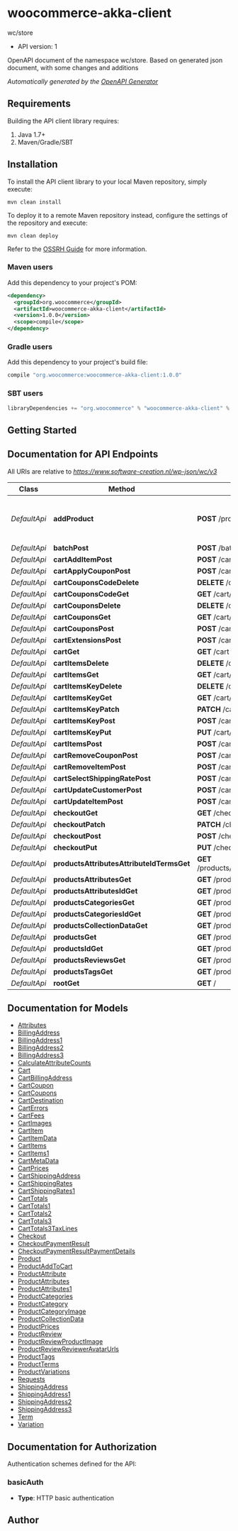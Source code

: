 # woocommerce-akka-client

wc/store
- API version: 1

OpenAPI document of the namespace wc/store. Based on generated json document, with some changes and additions


*Automatically generated by the [OpenAPI Generator](https://openapi-generator.tech)*

## Requirements

Building the API client library requires:
1. Java 1.7+
2. Maven/Gradle/SBT

## Installation

To install the API client library to your local Maven repository, simply execute:

```shell
mvn clean install
```

To deploy it to a remote Maven repository instead, configure the settings of the repository and execute:

```shell
mvn clean deploy
```

Refer to the [OSSRH Guide](http://central.sonatype.org/pages/ossrh-guide.html) for more information.

### Maven users

Add this dependency to your project's POM:

```xml
<dependency>
  <groupId>org.woocommerce</groupId>
  <artifactId>woocommerce-akka-client</artifactId>
  <version>1.0.0</version>
  <scope>compile</scope>
</dependency>
```

### Gradle users

Add this dependency to your project's build file:

```groovy
compile "org.woocommerce:woocommerce-akka-client:1.0.0"
```

### SBT users

```scala
libraryDependencies += "org.woocommerce" % "woocommerce-akka-client" % "1.0.0"
```

## Getting Started

## Documentation for API Endpoints

All URIs are relative to *https://www.software-creation.nl/wp-json/wc/v3*

Class | Method | HTTP request | Description
------------ | ------------- | ------------- | -------------
*DefaultApi* | **addProduct** | **POST** /products | This API helps you to create a new product.
*DefaultApi* | **batchPost** | **POST** /batch | 
*DefaultApi* | **cartAddItemPost** | **POST** /cart/add-item | 
*DefaultApi* | **cartApplyCouponPost** | **POST** /cart/apply-coupon | 
*DefaultApi* | **cartCouponsCodeDelete** | **DELETE** /cart/coupons/{code} | 
*DefaultApi* | **cartCouponsCodeGet** | **GET** /cart/coupons/{code} | 
*DefaultApi* | **cartCouponsDelete** | **DELETE** /cart/coupons | 
*DefaultApi* | **cartCouponsGet** | **GET** /cart/coupons | 
*DefaultApi* | **cartCouponsPost** | **POST** /cart/coupons | 
*DefaultApi* | **cartExtensionsPost** | **POST** /cart/extensions | 
*DefaultApi* | **cartGet** | **GET** /cart | 
*DefaultApi* | **cartItemsDelete** | **DELETE** /cart/items | 
*DefaultApi* | **cartItemsGet** | **GET** /cart/items | 
*DefaultApi* | **cartItemsKeyDelete** | **DELETE** /cart/items/{key} | 
*DefaultApi* | **cartItemsKeyGet** | **GET** /cart/items/{key} | 
*DefaultApi* | **cartItemsKeyPatch** | **PATCH** /cart/items/{key} | 
*DefaultApi* | **cartItemsKeyPost** | **POST** /cart/items/{key} | 
*DefaultApi* | **cartItemsKeyPut** | **PUT** /cart/items/{key} | 
*DefaultApi* | **cartItemsPost** | **POST** /cart/items | 
*DefaultApi* | **cartRemoveCouponPost** | **POST** /cart/remove-coupon | 
*DefaultApi* | **cartRemoveItemPost** | **POST** /cart/remove-item | 
*DefaultApi* | **cartSelectShippingRatePost** | **POST** /cart/select-shipping-rate | 
*DefaultApi* | **cartUpdateCustomerPost** | **POST** /cart/update-customer | 
*DefaultApi* | **cartUpdateItemPost** | **POST** /cart/update-item | 
*DefaultApi* | **checkoutGet** | **GET** /checkout | 
*DefaultApi* | **checkoutPatch** | **PATCH** /checkout | 
*DefaultApi* | **checkoutPost** | **POST** /checkout | 
*DefaultApi* | **checkoutPut** | **PUT** /checkout | 
*DefaultApi* | **productsAttributesAttributeIdTermsGet** | **GET** /products/attributes/{attribute_id}/terms | 
*DefaultApi* | **productsAttributesGet** | **GET** /products/attributes | 
*DefaultApi* | **productsAttributesIdGet** | **GET** /products/attributes/{id} | 
*DefaultApi* | **productsCategoriesGet** | **GET** /products/categories | 
*DefaultApi* | **productsCategoriesIdGet** | **GET** /products/categories/{id} | 
*DefaultApi* | **productsCollectionDataGet** | **GET** /products/collection-data | 
*DefaultApi* | **productsGet** | **GET** /products | 
*DefaultApi* | **productsIdGet** | **GET** /products/{id} | 
*DefaultApi* | **productsReviewsGet** | **GET** /products/reviews | 
*DefaultApi* | **productsTagsGet** | **GET** /products/tags | 
*DefaultApi* | **rootGet** | **GET** / | 


## Documentation for Models

 - [Attributes](Attributes.md)
 - [BillingAddress](BillingAddress.md)
 - [BillingAddress1](BillingAddress1.md)
 - [BillingAddress2](BillingAddress2.md)
 - [BillingAddress3](BillingAddress3.md)
 - [CalculateAttributeCounts](CalculateAttributeCounts.md)
 - [Cart](Cart.md)
 - [CartBillingAddress](CartBillingAddress.md)
 - [CartCoupon](CartCoupon.md)
 - [CartCoupons](CartCoupons.md)
 - [CartDestination](CartDestination.md)
 - [CartErrors](CartErrors.md)
 - [CartFees](CartFees.md)
 - [CartImages](CartImages.md)
 - [CartItem](CartItem.md)
 - [CartItemData](CartItemData.md)
 - [CartItems](CartItems.md)
 - [CartItems1](CartItems1.md)
 - [CartMetaData](CartMetaData.md)
 - [CartPrices](CartPrices.md)
 - [CartShippingAddress](CartShippingAddress.md)
 - [CartShippingRates](CartShippingRates.md)
 - [CartShippingRates1](CartShippingRates1.md)
 - [CartTotals](CartTotals.md)
 - [CartTotals1](CartTotals1.md)
 - [CartTotals2](CartTotals2.md)
 - [CartTotals3](CartTotals3.md)
 - [CartTotals3TaxLines](CartTotals3TaxLines.md)
 - [Checkout](Checkout.md)
 - [CheckoutPaymentResult](CheckoutPaymentResult.md)
 - [CheckoutPaymentResultPaymentDetails](CheckoutPaymentResultPaymentDetails.md)
 - [Product](Product.md)
 - [ProductAddToCart](ProductAddToCart.md)
 - [ProductAttribute](ProductAttribute.md)
 - [ProductAttributes](ProductAttributes.md)
 - [ProductAttributes1](ProductAttributes1.md)
 - [ProductCategories](ProductCategories.md)
 - [ProductCategory](ProductCategory.md)
 - [ProductCategoryImage](ProductCategoryImage.md)
 - [ProductCollectionData](ProductCollectionData.md)
 - [ProductPrices](ProductPrices.md)
 - [ProductReview](ProductReview.md)
 - [ProductReviewProductImage](ProductReviewProductImage.md)
 - [ProductReviewReviewerAvatarUrls](ProductReviewReviewerAvatarUrls.md)
 - [ProductTags](ProductTags.md)
 - [ProductTerms](ProductTerms.md)
 - [ProductVariations](ProductVariations.md)
 - [Requests](Requests.md)
 - [ShippingAddress](ShippingAddress.md)
 - [ShippingAddress1](ShippingAddress1.md)
 - [ShippingAddress2](ShippingAddress2.md)
 - [ShippingAddress3](ShippingAddress3.md)
 - [Term](Term.md)
 - [Variation](Variation.md)


## Documentation for Authorization

Authentication schemes defined for the API:
### basicAuth

- **Type**: HTTP basic authentication


## Author



